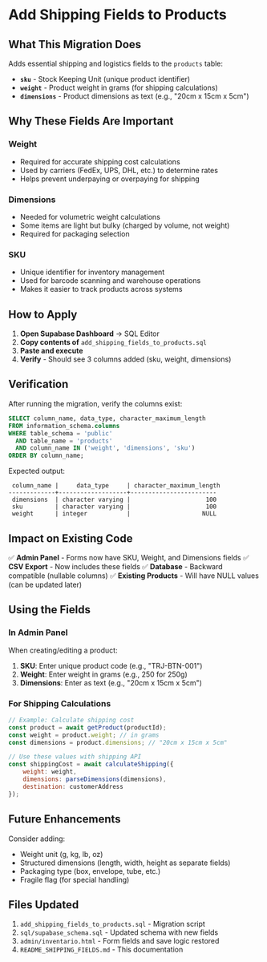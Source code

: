 # Add Shipping Fields to Products

## What This Migration Does

Adds essential shipping and logistics fields to the `products` table:
- **`sku`** - Stock Keeping Unit (unique product identifier)
- **`weight`** - Product weight in grams (for shipping calculations)
- **`dimensions`** - Product dimensions as text (e.g., "20cm x 15cm x 5cm")

## Why These Fields Are Important

### Weight
- Required for accurate shipping cost calculations
- Used by carriers (FedEx, UPS, DHL, etc.) to determine rates
- Helps prevent underpaying or overpaying for shipping

### Dimensions
- Needed for volumetric weight calculations
- Some items are light but bulky (charged by volume, not weight)
- Required for packaging selection

### SKU
- Unique identifier for inventory management
- Used for barcode scanning and warehouse operations
- Makes it easier to track products across systems

## How to Apply

1. **Open Supabase Dashboard** → SQL Editor
2. **Copy contents of** `add_shipping_fields_to_products.sql`
3. **Paste and execute**
4. **Verify** - Should see 3 columns added (sku, weight, dimensions)

## Verification

After running the migration, verify the columns exist:

```sql
SELECT column_name, data_type, character_maximum_length
FROM information_schema.columns
WHERE table_schema = 'public'
  AND table_name = 'products'
  AND column_name IN ('weight', 'dimensions', 'sku')
ORDER BY column_name;
```

Expected output:
```
 column_name |     data_type     | character_maximum_length
-------------+-------------------+------------------------
 dimensions  | character varying |                     100
 sku         | character varying |                     100
 weight      | integer           |                    NULL
```

## Impact on Existing Code

✅ **Admin Panel** - Forms now have SKU, Weight, and Dimensions fields
✅ **CSV Export** - Now includes these fields
✅ **Database** - Backward compatible (nullable columns)
✅ **Existing Products** - Will have NULL values (can be updated later)

## Using the Fields

### In Admin Panel

When creating/editing a product:
1. **SKU**: Enter unique product code (e.g., "TRJ-BTN-001")
2. **Weight**: Enter weight in grams (e.g., 250 for 250g)
3. **Dimensions**: Enter as text (e.g., "20cm x 15cm x 5cm")

### For Shipping Calculations

```javascript
// Example: Calculate shipping cost
const product = await getProduct(productId);
const weight = product.weight; // in grams
const dimensions = product.dimensions; // "20cm x 15cm x 5cm"

// Use these values with shipping API
const shippingCost = await calculateShipping({
    weight: weight,
    dimensions: parseDimensions(dimensions),
    destination: customerAddress
});
```

## Future Enhancements

Consider adding:
- Weight unit (g, kg, lb, oz)
- Structured dimensions (length, width, height as separate fields)
- Packaging type (box, envelope, tube, etc.)
- Fragile flag (for special handling)

## Files Updated

1. `add_shipping_fields_to_products.sql` - Migration script
2. `sql/supabase_schema.sql` - Updated schema with new fields
3. `admin/inventario.html` - Form fields and save logic restored
4. `README_SHIPPING_FIELDS.md` - This documentation
